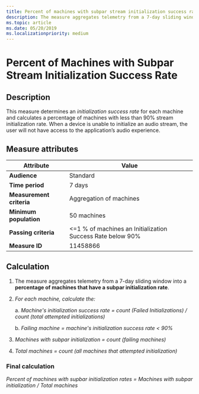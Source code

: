 ```yaml
---
title: Percent of machines with subpar stream initialization success rate
description: The measure aggregates telemetry from a 7-day sliding window into a percentage of machines that have a subpar initialization rate
ms.topic: article
ms.date: 05/20/2019
ms.localizationpriority: medium
---
```


# Percent of Machines with Subpar Stream Initialization Success Rate

## Description

This measure determines an *initialization success rate* for each machine and calculates a percentage of machines with less than 90% stream initialization rate. When a device is unable to initialize an audio stream, the user will not have access to the application’s audio experience. 

## Measure attributes

|Attribute|Value|
|----|----|
|**Audience**|Standard|
|**Time period**|7 days|
|**Measurement criteria**|Aggregation of machines|
|**Minimum population**|50 machines|
|**Passing criteria**|<=1 % of machines an Initialization Success Rate below 90% |
|**Measure ID**|11458866|

## Calculation

1. The measure aggregates telemetry from a 7-day sliding window into a **percentage of machines that have a subpar initialization rate**.
2. *For each machine, calculate the:*

   a. *Machine's initialization success rate = count (Failed Initializations) / count (total attempted initializations)*

   b. *Failing machine = machine's initialization success rate < 90%*

3. *Machines with subpar initialization = count (failing machines)*
4. *Total machines = count (all machines that attempted initialization)*

### Final calculation

*Percent of machines with supbar initialization rates = Machines with subpar initialization / Total machines*
